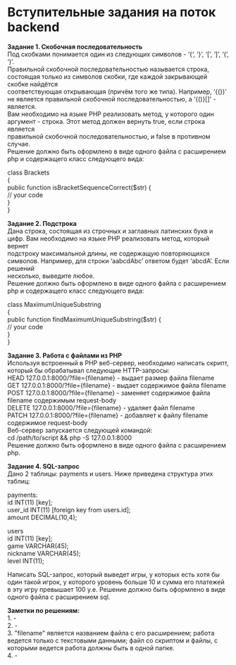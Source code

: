 # Вступительные задания на поток backend 

<b>Задание 1. Скобочная последовательность</b><br>
Под скобками понимается один из следующих символов - ‘{‘, ‘}’, ‘[’, ‘]’, ‘(’, ‘)’.<br>
Правильной скобочной последовательностью называется строка, состоящая только из символов скобки, где каждой закрывающей скобке найдётся<br> соответствующая открывающая (причём того же типа). Например, ‘{(})’ не является правильной скобочной последовательностью, а ‘{()}[]’ - является.<br>
Вам необходимо на языке PHP реализовать метод, у которого один аргумент - строка. Этот метод должен вернуть true, если строка является<br> правильной скобочной последовательностью, и false в противном случае.<br>
Решение должно быть оформлено в виде одного файла с расширением php и содержащего класс следующего вида:<br>

class Brackets<br>
{<br>
  public function isBracketSequenceCorrect($str) {<br>
    // your code<br>
  }<br>
}<br>


<b>Задание 2. Подстрока</b><br>
Дана строка, состоящая из строчных и заглавных латинских букв и цифр. Вам необходимо на языке PHP реализовать метод, который вернет<br> подстроку максимальной длины, не содержащую повторяющихся символов. Например, для строки ‘aabcdAbc’ ответом будет ‘abcdA’. Если решений <br> несколько, выведите любое.<br>
Решение должно быть оформлено в виде одного файла с расширением php и содержащего класс следующего вида:<br>

class MaximumUniqueSubstring<br>
{<br>
  public function findMaximumUniqueSubstring($str) {<br>
    // your code<br>
  }<br>
}<br>


<b>Задание 3. Работа с файлами из PHP</b><br>
Используя встроенный в PHP веб-сервер, необходимо написать скрипт, который бы обрабатывал следующие HTTP-запросы:<br>
HEAD 	127.0.0.1:8000/?file={filename} - выдает размер файла filename<br>
GET 	127.0.0.1:8000/?file={filename} - выдает содержимое файла filename<br>
POST 	127.0.0.1:8000/?file={filename} - заменяет содержимое файла filename содержимым request-body<br>
DELETE 127.0.0.1:8000/?file={filename} - удаляет файл filename<br>
PATCH	  127.0.0.1:8000/?file={filename} - добавляет к файлу filename содержимое request-body<br>
Веб-сервер запускается следующей командой:<br>
cd /path/to/script && php -S 127.0.0.1:8000<br>
Решение должно быть оформлено в виде одного файла с расширением php.<br>


<b>Задание 4. SQL-запрос</b><br>
Дано 2 таблицы: payments и users. Ниже приведена структура этих таблиц:<br>

payments: <br>
	id INT(11) [key];<br>
	user_id INT(11) [foreign key from users.id];<br>
	amount DECIMAL(10,4);<br>

users<br>
	id INT(11) [key];<br>
	game VARCHAR(45);<br>
	nickname VARCHAR(45);<br>
	level INT(11);<br>

Написать SQL-запрос, который выведет игры, у которых есть хотя бы один такой игрок, у которого уровень больше 10 и сумма его платежей в эту игру превышает 100 у.е.
Решение должно быть оформлено в виде одного файла с расширением sql.


<b>Заметки по решениям:</b><br>
	1. -<br>
	2. -<br>
	3. "filename" является названием файла с его расширением; работа ведется только с текстовыми данными; файл со скриптом и файлы, с которыми ведется работа должны быть в одной папке.<br>
	4. -<br>

